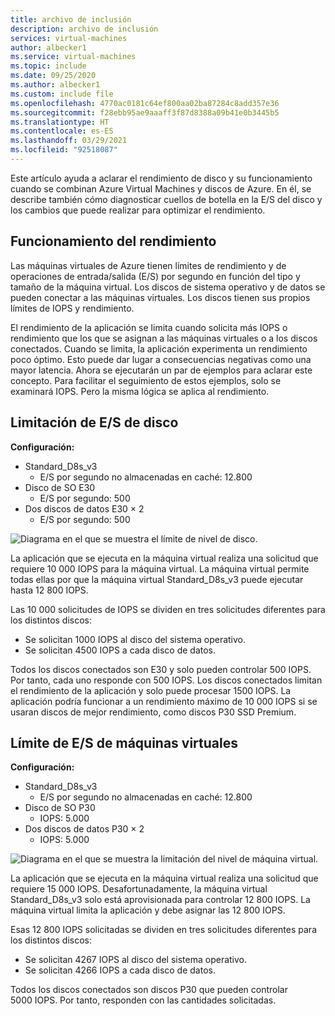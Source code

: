 ```yaml
---
title: archivo de inclusión
description: archivo de inclusión
services: virtual-machines
author: albecker1
ms.service: virtual-machines
ms.topic: include
ms.date: 09/25/2020
ms.author: albecker1
ms.custom: include file
ms.openlocfilehash: 4770ac0181c64ef800aa02ba87284c8add357e36
ms.sourcegitcommit: f28ebb95ae9aaaff3f87d8388a09b41e0b3445b5
ms.translationtype: HT
ms.contentlocale: es-ES
ms.lasthandoff: 03/29/2021
ms.locfileid: "92518087"
---
```

Este artículo ayuda a aclarar el rendimiento de disco y su funcionamiento cuando se combinan Azure Virtual Machines y discos de Azure. En él, se describe también cómo diagnosticar cuellos de botella en la E/S del disco y los cambios que puede realizar para optimizar el rendimiento.

## <a name="how-does-disk-performance-work"></a>Funcionamiento del rendimiento
Las máquinas virtuales de Azure tienen límites de rendimiento y de operaciones de entrada/salida (E/S) por segundo en función del tipo y tamaño de la máquina virtual. Los discos de sistema operativo y de datos se pueden conectar a las máquinas virtuales. Los discos tienen sus propios límites de IOPS y rendimiento.

El rendimiento de la aplicación se limita cuando solicita más IOPS o rendimiento que los que se asignan a las máquinas virtuales o a los discos conectados. Cuando se limita, la aplicación experimenta un rendimiento poco óptimo. Esto puede dar lugar a consecuencias negativas como una mayor latencia. Ahora se ejecutarán un par de ejemplos para aclarar este concepto. Para facilitar el seguimiento de estos ejemplos, solo se examinará IOPS. Pero la misma lógica se aplica al rendimiento.

## <a name="disk-io-capping"></a>Limitación de E/S de disco

**Configuración:**

- Standard_D8s_v3
  - E/S por segundo no almacenadas en caché: 12.800
- Disco de SO E30
  - E/S por segundo: 500
- Dos discos de datos E30 × 2
  - E/S por segundo: 500

![Diagrama en el que se muestra el límite de nivel de disco.](media/vm-disk-performance/disk-level-throttling.jpg)

La aplicación que se ejecuta en la máquina virtual realiza una solicitud que requiere 10 000 IOPS para la máquina virtual. La máquina virtual permite todas ellas por que la máquina virtual Standard_D8s_v3 puede ejecutar hasta 12 800 IOPS.

Las 10 000 solicitudes de IOPS se dividen en tres solicitudes diferentes para los distintos discos:

- Se solicitan 1000 IOPS al disco del sistema operativo.
- Se solicitan 4500 IOPS a cada disco de datos.

Todos los discos conectados son E30 y solo pueden controlar 500 IOPS. Por tanto, cada uno responde con 500 IOPS. Los discos conectados limitan el rendimiento de la aplicación y solo puede procesar 1500 IOPS. La aplicación podría funcionar a un rendimiento máximo de 10 000 IOPS si se usaran discos de mejor rendimiento, como discos P30 SSD Premium.

## <a name="virtual-machine-io-capping"></a>Límite de E/S de máquinas virtuales

**Configuración:**

- Standard_D8s_v3
  - E/S por segundo no almacenadas en caché: 12.800
- Disco de SO P30
  - IOPS: 5.000
- Dos discos de datos P30 × 2
  - IOPS: 5.000

![Diagrama en el que se muestra la limitación del nivel de máquina virtual.](media/vm-disk-performance/vm-level-throttling.jpg)

La aplicación que se ejecuta en la máquina virtual realiza una solicitud que requiere 15 000 IOPS. Desafortunadamente, la máquina virtual Standard_D8s_v3 solo está aprovisionada para controlar 12 800 IOPS. La máquina virtual limita la aplicación y debe asignar las 12 800 IOPS.

Esas 12 800 IOPS solicitadas se dividen en tres solicitudes diferentes para los distintos discos:

- Se solicitan 4267 IOPS al disco del sistema operativo.
- Se solicitan 4266 IOPS a cada disco de datos.

Todos los discos conectados son discos P30 que pueden controlar 5000 IOPS. Por tanto, responden con las cantidades solicitadas.
